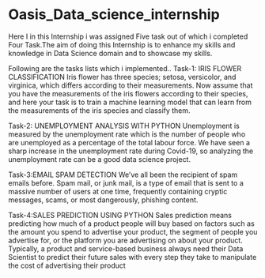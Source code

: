 # Oasis_Data_science_internship
Here I in this Internship i was assigned Five task out of which i completed Four Task.The aim of doing this Internship is to enhance my skills and knowledge in Data Science domain and to showcase my skills.

Following are the tasks lists which i implemented..
Task-1:  IRIS FLOWER CLASSIFICATION
Iris flower has three species; setosa, versicolor, and virginica, which differs according to their
measurements. Now assume that you have the measurements of the iris flowers according to
their species, and here your task is to train a machine learning model that can learn from the
measurements of the iris species and classify them.

Task-2: UNEMPLOYMENT ANALYSIS WITH PYTHON
Unemployment is measured by the unemployment rate which is the number of people
who are unemployed as a percentage of the total labour force. We have seen a sharp
increase in the unemployment rate during Covid-19, so analyzing the unemployment rate
can be a good data science project. 

Task-3:EMAIL SPAM DETECTION
We’ve all been the recipient of spam emails before. Spam mail, or junk mail, is a type of email
that is sent to a massive number of users at one time, frequently containing cryptic
messages, scams, or most dangerously, phishing content.

Task-4:SALES PREDICTION USING PYTHON
Sales prediction means predicting how much of a product people will buy based on factors
such as the amount you spend to advertise your product, the segment of people you
advertise for, or the platform you are advertising on about your product.
Typically, a product and service-based business always need their Data Scientist to predict
their future sales with every step they take to manipulate the cost of advertising their
product

